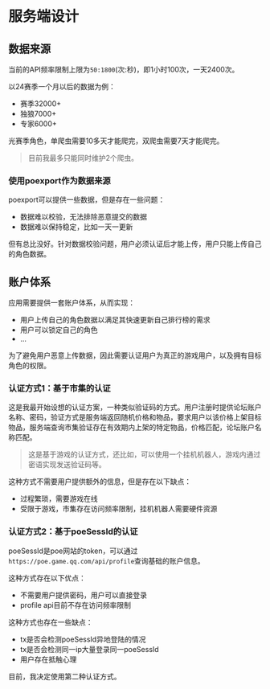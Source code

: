 # 服务端设计

## 数据来源

当前的API频率限制上限为`50:1800`(次:秒)，即1小时100次，一天2400次。

以24赛季一个月以后的数据为例：

- 赛季32000+
- 独狼7000+
- 专家6000+

光赛季角色，单爬虫需要10多天才能爬完，双爬虫需要7天才能爬完。

>目前我最多只能同时维护2个爬虫。

### 使用poexport作为数据来源

poexport可以提供一些数据，但是存在一些问题：

- 数据难以校验，无法排除恶意提交的数据
- 数据难以保持稳定，比如一天一更新

但有总比没好。针对数据校验问题，用户必须认证后才能上传，用户只能上传自己的角色数据。

## 账户体系

应用需要提供一套账户体系，从而实现：

- 用户上传自己的角色数据以满足其快速更新自己排行榜的需求
- 用户可以锁定自己的角色
- ...

为了避免用户恶意上传数据，因此需要认证用户为真正的游戏用户，以及拥有目标角色的权限。

### 认证方式1：基于市集的认证

这是我最开始设想的认证方案，一种类似验证码的方式。用户注册时提供论坛账户名称、密码，验证方式是服务端返回随机价格和物品，要求用户以该价格上架目标物品，服务端查询市集验证存在有效期内上架的特定物品，价格匹配，论坛账户名称匹配。

>这是基于游戏的认证方式，还比如，可以使用一个挂机机器人，游戏内通过密语实现发送验证码等。

这种方式不需要用户提供额外的信息，但是存在以下缺点：

- 过程繁琐，需要游戏在线
- 受限于游戏，市集存在访问频率限制，挂机机器人需要硬件资源

### 认证方式2：基于poeSessId的认证

poeSessId是poe网站的token，可以通过`https://poe.game.qq.com/api/profile`查询基础的账户信息。

这种方式存在以下优点：

- 不需要用户提供密码，用户可以直接登录
- profile api目前不存在访问频率限制

这种方式也存在一些缺点：

- tx是否会检测poeSessId异地登陆的情况
- tx是否会检测同一ip大量登录同一poeSessId
- 用户存在抵触心理

目前，我决定使用第二种认证方式。